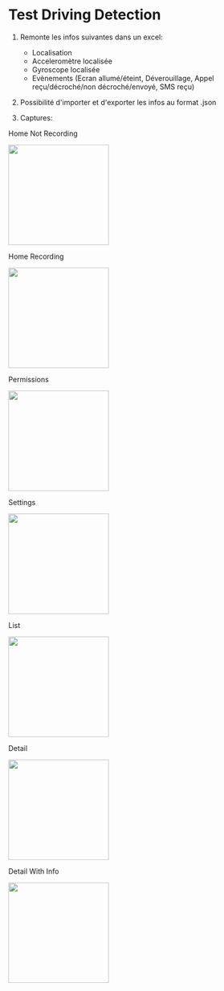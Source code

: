 # Test Driving Detection

1. Remonte les infos suivantes dans un excel:
    - Localisation
    - Acceleromètre localisée
    - Gyroscope localisée
    - Evènements (Ecran allumé/éteint, Déverouillage, Appel reçu/décroché/non décroché/envoyé, SMS reçu)

2. Possibilité d'importer et d'exporter les infos au format .json

3. Captures:

Home Not Recording

<img src="https://gitea.openium.fr/l.godart/driving-distraction/raw/branch/master/captures/home_not_recording.jpg" width="200">

Home Recording

<img src="https://gitea.openium.fr/l.godart/driving-distraction/raw/branch/master/captures/hone_recording.jpg" width="200">

Permissions

<img src="https://gitea.openium.fr/l.godart/driving-distraction/raw/branch/master/captures/permissions.jpg" width="200">

Settings

<img src="https://gitea.openium.fr/l.godart/driving-distraction/raw/branch/master/captures/settings.jpg" width="200">

List

<img src="https://gitea.openium.fr/l.godart/driving-distraction/raw/branch/master/captures/list.jpg" width="200">

Detail

<img src="https://gitea.openium.fr/l.godart/driving-distraction/raw/branch/master/captures/detail.jpg" width="200">

Detail With Info

<img src="https://gitea.openium.fr/l.godart/driving-distraction/raw/branch/master/captures/detail_with_info.jpg" width="200">